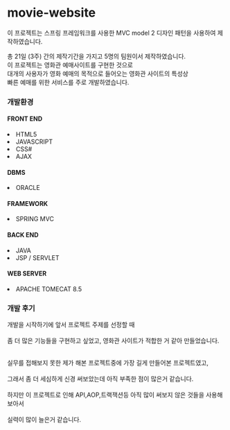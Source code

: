# movie-website

이 프로젝트는 스프링 프레임워크를 사용한 MVC model 2 디자인 패턴을 사용하여 제작하였습니다.
<p>
총 21일 (3주) 간의 제작기간을 가지고 5명의 팀원이서 제작하였습니다.<br>
이 프로젝트는 영화관 예매사이트를 구현한 것으로 <br>
대개의 사용자가 영화 예매의 목적으로 들어오는 영화관 사이트의 특성상 <br>
빠른 예매를 위한 서비스를 주로 개발하였습니다.<br></p>



### 개발환경
 #### FRONT END
<li>HTML5</li>
<li>JAVASCRIPT</li>
<li>CSS#</li>
<li>AJAX</li>

#### DBMS
<li>ORACLE</li>

#### FRAMEWORK
<li>SPRING MVC</li>

#### BACK END
<li>JAVA</li>
<li>JSP / SERVLET</li>

#### WEB SERVER
<li>APACHE TOMECAT 8.5</li>

### 개발 후기
개발을 시작하기에 앞서 프로젝트 주제를 선정할 때 <br><br>
좀 더 많은 기능들을 구현하고 싶었고, 영화관 사이트가 적합한 거 같아 만들었습니다.<br><br>

실무를 접해보지 못한 제가 해본 프로젝트중에 가장 길게 만들어본 프로젝트였고,<br><br>
그래서 좀 더 세심하게 신경 써보았는데 아직 부족한 점이 많은거 같습니다.<br><br>
하지만 이 프로젝트로 인해 API,AOP,트랙잭션등 아직 많이 써보지 않은 것들을 사용해보아서 <br><br>
실력이 많이 늘은거 같습니다. 
